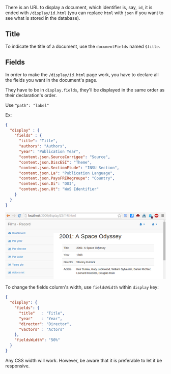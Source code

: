 There is an URL to display a document, which identifier is, say, `id`, it is
ended with `/display/id.html` (you can replace `html` with `json` if you want
to see what is stored in the database).

## Title
To indicate the title of a document, use the `documentFields` named `$title`.

## Fields

In order to make the `/display/id.html` page work, you have to declare all the
fields you want in the document's page.

They have to be in `display.fields`, they'll be displayed in the same
order as their declaration's order.

Use `"path": "label"`

Ex:

```json
{
  "display" : {
    "fields" : {
      "title": "Title",
      "authors": "Authors",
      "year": "Publication Year",
      "content.json.SourceCorrigee": "Source",
      "content.json.DiscESI": "Theme",
      "content.json.SectionEtude": "INSU Section",
      "content.json.La": "Publication Language",
      "content.json.PaysFRERegroupe": "Country",
      "content.json.Di": "DOI",
      "content.json.Ut": "WoS Identifier"
    }
  }
}
```

![Example of ezVIS document's display](img/ezvis_films_display.png)

To change the fields column's width, use `fieldsWidth` within `display` key:

```json
{
  "display": {
    "fields": {
      "title"   : "Title",
      "year"    : "Year",
      "director": "Director",
      "vactors" : "Actors"
    },
    "fieldsWidth": "50%"
  }
}
```

Any CSS width will work. However, be aware that it is preferable to let it be
responsive.
